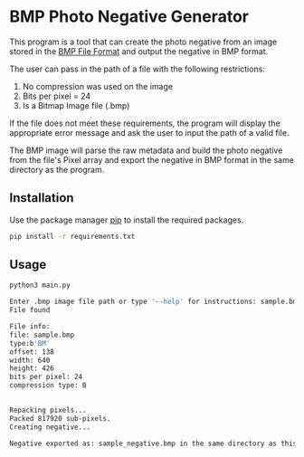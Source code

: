 # BMP Photo Negative Generator

This program is a tool that can create the photo negative from an image stored in the [BMP File Format](https://en.wikipedia.org/wiki/BMP_file_format) and output the negative in BMP format. 

The user can pass in the path of a file with the following restrictions:
1. No compression was used on the image
2. Bits per pixel = 24
3. Is a Bitmap Image file (.bmp)

If the file does not meet these requirements, the program will display the appropriate error message and ask the user to input the path of a valid file. 

The BMP image will parse the raw metadata and build the photo negative from the file's Pixel array and export the negative in BMP format in the same directory as the program. 
## Installation

Use the package manager [pip](https://pip.pypa.io/en/stable/) to install the required packages.

```bash
pip install -r requirements.txt
```

## Usage

```bash
python3 main.py
```
```bash
Enter .bmp image file path or type '--help' for instructions: sample.bmp
File found 

File info:
file: sample.bmp
type:b'BM'
offset: 138
width: 640
height: 426
bits per pixel: 24
compression type: 0
 

Repacking pixels...
Packed 817920 sub-pixels.
Creating negative...

Negative exported as: sample_negative.bmp in the same directory as this program
```